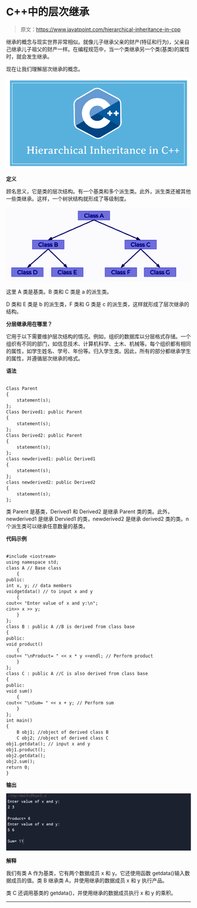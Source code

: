 # C++中的层次继承

> 原文：<https://www.javatpoint.com/hierarchical-inheritance-in-cpp>

继承的概念与现实世界非常相似。就像儿子继承父亲的财产(特征和行为)，父亲自己继承儿子祖父的财产一样。在编程规范中，当一个类继承另一个类(基类)的属性时，就会发生继承。

现在让我们理解层次继承的概念。

![Hierarchical inheritance in C++](img/189b5bd4cebf6966de9136a24f82ddeb.png)

**定义**

顾名思义，它是类的层次结构。有一个基类和多个派生类。此外，派生类还被其他一些类继承。这样，一个树状结构就形成了等级制度。

![Hierarchical inheritance in C++](img/393b2cc5db6b3d4fe40fe9c1aed70028.png)

这里 A 类是基类。B 类和 C 类是 a 的派生类。

D 类和 E 类是 b 的派生类，F 类和 G 类是 c 的派生类，这样就形成了层次继承的结构。

**分层继承用在哪里？**

它用于以下需要维护层次结构的情况。例如，组织的数据库以分层格式存储。一个组织有不同的部门，如信息技术、计算机科学、土木、机械等。每个组织都有相同的属性，如学生姓名、学号、年份等。归入学生类。因此，所有的部分都继承学生的属性，并遵循层次继承的格式。

**语法**

```

Class Parent
{
	statement(s);
};
Class Derived1: public Parent
{
	statement(s);
};
Class Derived2: public Parent
{
	statement(s);
};
class newderived1: public Derived1
{
	statement(s);
};
class newderived2: public Derived2
{
	statement(s);
};

```

类 Parent 是基类，Derived1 和 Derived2 是继承 Parent 类的类。此外，newderived1 是继承 Dervied1 的类，newderived2 是继承 derived2 类的类。n 个派生类可以继承任意数量的基类。

**代码示例**

```

#include <iostream>
using namespace std;
class A // Base class
    {
public:
int x, y; // data members
voidgetdata() // to input x and y
    {
cout<< "Enter value of x and y:\n";
cin>> x >> y;
    }
};
class B : public A //B is derived from class base
{
public:
void product()
    {
cout<< "\nProduct= " << x * y <<endl; // Perform product
    }
};
class C : public A //C is also derived from class base
{
public:
void sum()
    {
cout<< "\nSum= " << x + y; // Perform sum
    }
};
int main()
{
    B obj1; //object of derived class B
    C obj2; //object of derived class C
obj1.getdata(); // input x and y 
obj1.product();
obj2.getdata();
obj2.sum();
return 0;
}

```

**输出**

![Hierarchical inheritance in C++](img/c3c0e61982d4370ee3c584a5295d07fe.png)

**解释**

我们有类 A 作为基类，它有两个数据成员 x 和 y。它还使用函数 getdata()输入数据成员的值。类 B 继承类 A，并使用继承的数据成员 x 和 y 执行产品。

类 C 还调用基类的 getdata()，并使用继承的数据成员执行 x 和 y 的乘积。

* * *
